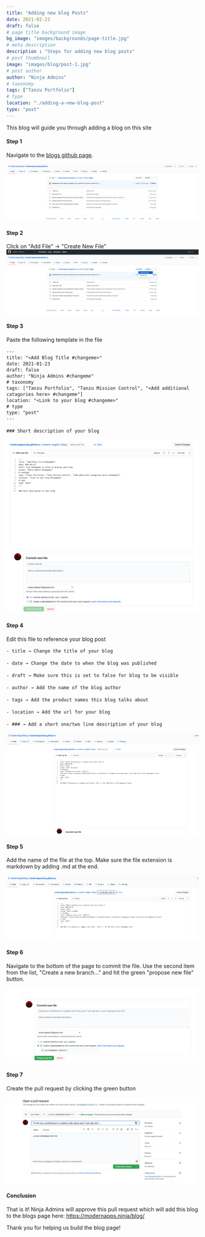 ```yaml
---
title: "Adding new blog Posts"
date: 2021-02-23
draft: false
# page title background image
bg_image: "images/backgrounds/page-title.jpg"
# meta description
description : "Steps for adding new blog posts"
# post thumbnail
image: "images/blog/post-1.jpg"
# post author
author: "Ninja Admins"
# taxonomy
tags: ["Tanzu Portfolio"]
# type
location: "./adding-a-new-blog-post"
type: "post"
---
```


This blog will guide you through adding a blog on this site



#### Step 1
Navigate to the [blogs github page](https://github.com/ModernAppsNinja/modernappsninja.github.io/tree/main/content/english/blog).

![](/images/blog/adding-a-new-blogpost/1.png)


#### Step 2 
Click on "Add File" → "Create New File"
![](/images/blog/adding-a-new-blogpost/2.png)
#### Step 3 
Paste the following template in the file

    ---
    title: "<Add Blog Title #changeme>"
    date: 2021-01-23
    draft: false
    author: "Ninja Admins #changeme"
    # taxonomy
    tags: ["Tanzu Portfolio", "Tanzu Mission Control", "<Add additional catagories here> #changeme"]
    location: "<Link to your blog #changeme>"
    # type
    type: "post"
    ---
    
    ### Short description of your blog

![](/images/blog/adding-a-new-blogpost/3.png)

#### Step 4
Edit this file to reference your blog post

    - title → Change the title of your blog

    - date → Change the date to when the blog was published

    - draft → Make sure this is set to false for blog to be visible

    - author → Add the name of the blog author

    - tags → Add the product names this blog talks about

    - location → Add the url for your blog

    - ### → Add a short one/two line description of your blog


![](/images/blog/adding-a-new-blogpost/4.png)

#### Step 5
Add the name of the file at the top. Make sure the file extension is markdown by adding .md at the end.

![](/images/blog/adding-a-new-blogpost/5.png)

#### Step 6
Navigate to the bottom of the page to commit the file. Use the second item from the list, "Create a new branch..." and hit the green "propose new file" button.

![](/images/blog/adding-a-new-blogpost/6.png)

#### Step 7
Create the pull request by clicking the green button

![](/images/blog/adding-a-new-blogpost/7.png)

#### Conclusion
That is it! Ninja Admins will approve this pull request which will add this blog to the blogs page here: https://modernapps.ninja/blog/

Thank you for helping us build the blog page!